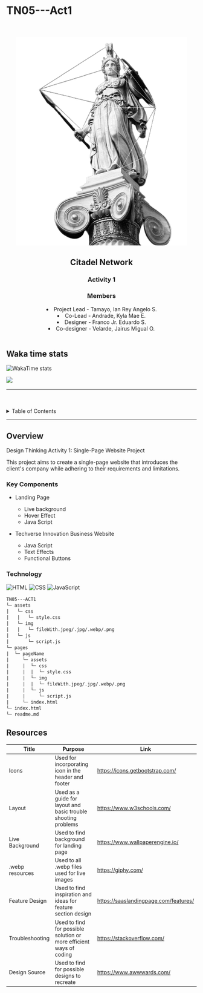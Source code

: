 # TN05---Act1

<a name="readme-top">

<br/>

<br />
<div align="center">
  <a href="https://github.com/IanClass-FEU/">
    <img src="./assets/img/readme.png" alt="hero">
  </a>

<h2 align ="center"> Citadel Network</h2>
  <h3 align="center"> Activity 1 </h3>
  <h3 align="center"> Members </h3>
  <li align="center"> Project Lead - Tamayo, Ian Rey Angelo S.</li>
  <li align="center"> Co-Lead - Andrade, Kyla Mae E. </li>
  <li align="center"> Designer - Franco Jr. Eduardo S.</li>
  <li align="center"> Co-designer - Velarde, Jairus Migual O. </li>
</div>
<div align="center">
</div>

<br />

## Waka time stats
![WakaTime stats](https://github-readme-stats.vercel.app/api/wakatime?username=IanTamayo)


![](https://visit-counter.vercel.app/counter.png?page=IanClass-FEU/TN05---ACT1)

---

<br />
<br />

<details>
  <summary>Table of Contents</summary>
  <ol>
    <li>
      <a href="#overview">Overview</a>
      <ol>
        <li>
          <a href="#key-components">Key Components</a>
        </li>
        <li>
          <a href="#technology">Technology</a>
        </li>
      </ol>
    </li>
    <li>
      <a href="#resources">Resources</a>
    </li>
  </ol>
</details>

---

## Overview
Design Thinking Activity 1: Single-Page Website Project

This project aims to create a single-page website that introduces the client's company while adhering to their requirements and limitations.



### Key Components
- Landing Page
  - Live background
  - Hover Effect
  - Java Script

- Techverse Innovation Business Website
    - Java Script
    - Text Effects
    - Functional Buttons


### Technology
![HTML](https://img.shields.io/badge/HTML-E34F26?style=for-the-badge&logo=html5&logoColor=white)
![CSS](https://img.shields.io/badge/CSS-1572B6?style=for-the-badge&logo=css3&logoColor=white)
![JavaScript](https://img.shields.io/badge/JavaScript-F7DF1E?style=for-the-badge&logo=javascript&logoColor=white)


```
TN05---ACT1
└─ assets
|   └─ css
|   |   └─ style.css
|   └─ img
|   |   └─ fileWith.jpeg/.jpg/.webp/.png
|   └─ js
|       └─ script.js
└─ pages
|  └─ pageName
|     └─ assets
|     |  └─ css
|     |  |  └─ style.css
|     |  └─ img
|     |  |  └─ fileWith.jpeg/.jpg/.webp/.png
|     |  └─ js
|     |     └─ script.js
|     └─ index.html
└─ index.html
└─ readme.md
```

## Resources

| Title | Purpose | Link |
|-|-|-|
| Icons | Used for incorporating icon in the header and footer | https://icons.getbootstrap.com/ |
| Layout | Used as a guide for layout and basic trouble shooting problems | https://www.w3schools.com/ |
| Live Background | Used to find background for landing page| https://www.wallpaperengine.io/ |
| .webp resources | Used to all .webp files used for live images | https://giphy.com/ |
| Feature Design | Used to find inspiration and ideas for feature section design | https://saaslandingpage.com/features/ |
| Troubleshooting | Used to find for possible solution or more efficient ways of coding | https://stackoverflow.com/ |
| Design Source | Used to find for possible designs to recreate | https://www.awwwards.com/ |

